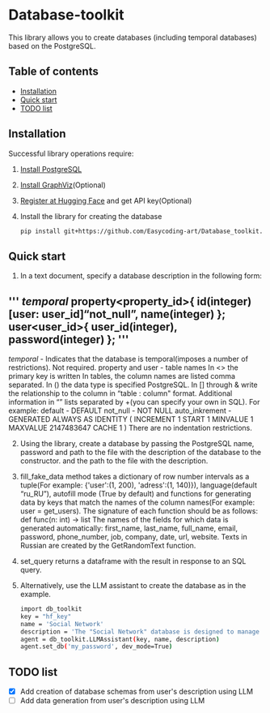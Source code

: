 # Database-toolkit

This library allows you to create databases (including temporal databases) based on the
PostgreSQL.

## Table of contents


* [Installation](#installation)
* [Quick start](#quick-start)
* [TODO list](#todo-list)


## Installation

Successful library operations require:
1. [Install PostgreSQL](https://www.postgresql.org/download/)

2. [Install GraphViz](https://www.graphviz.org/download/)(Optional)

3. [Register at Hugging Face](https://huggingface.co/) and get API key(Optional)

4. Install the library for creating the database
    ```sh
    pip install git+https://github.com/Easycoding-art/Database_toolkit.git
    ```

## Quick start

1. In a text document, specify a database description in the following form:

'''
$temporal$
property<property_id>{
    id(integer)[user: user_id]“not_null”,
    name(integer)
};
user<user_id>{
    user_id(integer),
    password(integer)
};
'''
-----------------------------------------------------------------------------------------
$temporal$ - Indicates that the database is temporal(imposes a number of restrictions). Not
required.
property and user - table names
In <> the primary key is written
In tables, the column names are listed comma separated. In () the data type is specified
PostgreSQL. In [] through & write the relationship to the column in “table : column" format. Additional information in “” lists separated by +(you can specify your own in SQL).
For example:
default - DEFAULT
not_null - NOT NULL
auto_inkrement - GENERATED ALWAYS AS IDENTITY ( INCREMENT 1 START 1 MINVALUE 1 MAXVALUE 2147483647 CACHE 1 )
There are no indentation restrictions.

2. Using the library, create a database by passing the PostgreSQL name, password and path to the file with the description of the database to the constructor.
and the path to the file with the description.

3. fill_fake_data method takes a dictionary of row number intervals as a 
tuple(For example: {'user':(1, 200), 'adress':(1, 140)}), language(default “ru_RU”), autofill mode
(True by default) and functions for generating data by keys that match the names of the
column names(For example: user = get_users). The signature of each function should be as follows:
def func(n: int) -> list
The names of the fields for which data is generated automatically: first_name, last_name,
full_name, email, password, phone_number, job, company, date, url, website.
Texts in Russian are created by the GetRandomText function.

4. set_query returns a dataframe with the result in response to an SQL query.

5. Alternatively, use the LLM assistant to create the database as in the example.
    ```sh
    import db_toolkit
    key = "hf_key"
    name = 'Social Network'
    description = 'The "Social Network" database is designed to manage and facilitate user interactions within an online platform.'
    agent = db_toolkit.LLMAssistant(key, name, description)
    agent.set_db('my_password', dev_mode=True)
    ```

## TODO list

- [X] Add creation of database schemas from user's description using LLM
- [ ] Add data generation from user's description using LLM